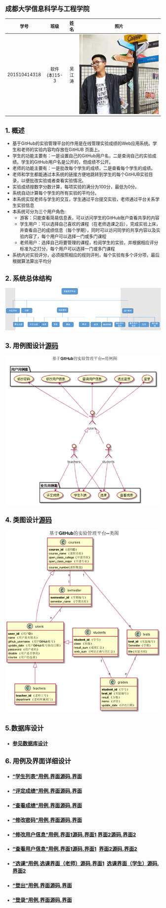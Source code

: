 
## 成都大学信息科学与工程学院
|学号|班级|姓名|照片|
|:-------:|:-------------: | :----------:|:---:|
|201510414318|软件(本)15-3|吴江涛|![](./wjt.jpg 'wjt')|

## 1. 概述

  - 基于GitHub的实验管理平台的作用是在线管理实验成绩的Web应用系统。学生和老师的实验内容均存放在GitHUB 页面上。
  - 学生的功能主要有：一是设置自己的GitHub用户名，二是查询自己的实验成绩。学生的GitHub用户名是公开的，但成绩不公开。
  - 老师的功能主要有：一是批改每个学生的成绩，二是查看每个学生的成绩。
  - 老师和学生都能通过本系统的链接方便地跳转到学生的每个GitHUB实验目录，以便批改实验或者查看实验情况。
  - 实验成绩按数字分数计算，每项实验的满分为100分，最低为0分。
  - 系统自动计算每个学生的所有实验的平均分。
  - 本系统实现老师与学生的交互，学生通过平台提交实验，老师通过平台关系学生实验信息
  - 本系统可分为三个用户角色:
       - 游客：只能查看简易信息表，可以访问学生的GitHub账户查看共享的内容
       - 学生用户：可以选择自己喜欢的课程（在老师选课之后），完成实验上床，并查看自己的成绩信息（每个学期），同时可以访问同学的共享内容以及实验内容了，每个用户可以选择一门或多门课程
       - 老师用户：选择自己将要管理的课程，检阅学生的实验，并根据相应评分标准为之打分，每个用户可以选择一门或多门课程
  - 系统内对实验评分，必须按照相应的规则评判，每个实验有多个评分项，最后根据算法算出平均分
  
## 2. 系统总体结构
![](./System.png '系统框架图') 

## 3. 用例图设计[源码](src/UserCase.puml)
![](./UserCase.png '用户用例图') 

## 4. 类图设计[源码](src/UserClass.puml)
![](./UserClass.png '类图') 

## 5.数据库设计
- ### [参见数据库设计](./DesignDatabase.md)

## 6. 用例及界面详细设计
- ### [“学生列表”用例](./用例/学生列表.md),[界面源码](./ui/home.html),[界面](https://wjtwjt96.github.io/is_analysis/test6/ui/home.html)
- ### [“评定成绩”用例](./用例/评定成绩.md),[界面源码](./ui/add_grades.html),[界面](https://wjtwjt96.github.io/is_analysis/test6/ui/add_grades.html)
- ### [“查看成绩”用例](./用例/查看成绩.md),[界面源码](./ui/look_grades.html),[界面](https://wjtwjt96.github.io/is_analysis/test6/ui/look_grades.html)
- ### [“修改密码”用例](./用例/修改密码.md),[界面源码](./ui/modify_password.html),[界面](https://wjtwjt96.github.io/is_analysis/test6/ui/modify_password.html)
- ### [“修改用户信息”用例](./用例/修改用户信息.md),[界面1源码](./ui/modify_users_stu.html),[界面1](https://wjtwjt96.github.io/is_analysis/test6/ui/modify_users_stu.html)&nbsp;[界面2源码](./ui/modify_users_teacher.html),[界面2](https://wjtwjt96.github.io/is_analysis/test6/ui/modify_users_teacher.html)
- ### [“查看用户信息”用例](./用例/查看用户信息.md),[界面1源码](./ui/look_users_stu.html),[界面1](https://wjtwjt96.github.io/is_analysis/test6/ui/look_users_stu.html)&nbsp;&nbsp;[界面2源码](./ui/look_users_tea.html),[界面2](https://wjtwjt96.github.io/is_analysis/test6/ui/look_users_tea.html)
- ### [“选课”用例](./用例/选课.md),[选课界面（老师）源码](./ui/tea_select_course.html),[界面1](https://wjtwjt96.github.io/is_analysis/test6/ui/tea_select_course.html)&nbsp;&nbsp;[选课界面（学生）源码](./ui/stu_select_course.html),[界面2](https://wjtwjt96.github.io/is_analysis/test6/ui/stu_select_course.html)
- ### [“登出”用例](./用例/退出登录.md),[界面源码](./ui/login.html),[界面](https://wjtwjt96.github.io/is_analysis/test6/ui/login.html)
- ### [“登录”用例](./用例/登录.md),[界面源码](./ui/login.html),[界面](https://wjtwjt96.github.io/is_analysis/test6/ui/login.html)
